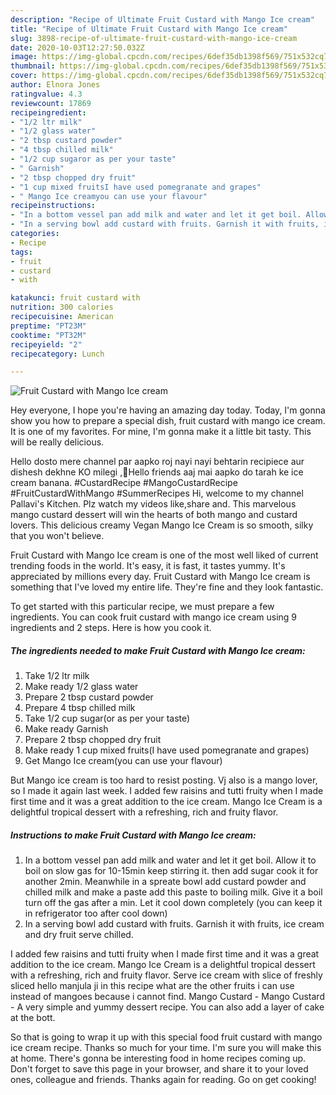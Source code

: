 ```yaml
---
description: "Recipe of Ultimate Fruit Custard with Mango Ice cream"
title: "Recipe of Ultimate Fruit Custard with Mango Ice cream"
slug: 3898-recipe-of-ultimate-fruit-custard-with-mango-ice-cream
date: 2020-10-03T12:27:50.032Z
image: https://img-global.cpcdn.com/recipes/6def35db1398f569/751x532cq70/fruit-custard-with-mango-ice-cream-recipe-main-photo.jpg
thumbnail: https://img-global.cpcdn.com/recipes/6def35db1398f569/751x532cq70/fruit-custard-with-mango-ice-cream-recipe-main-photo.jpg
cover: https://img-global.cpcdn.com/recipes/6def35db1398f569/751x532cq70/fruit-custard-with-mango-ice-cream-recipe-main-photo.jpg
author: Elnora Jones
ratingvalue: 4.3
reviewcount: 17869
recipeingredient:
- "1/2 ltr milk"
- "1/2 glass water"
- "2 tbsp custard powder"
- "4 tbsp chilled milk"
- "1/2 cup sugaror as per your taste"
- " Garnish"
- "2 tbsp chopped dry fruit"
- "1 cup mixed fruitsI have used pomegranate and grapes"
- " Mango Ice creamyou can use your flavour"
recipeinstructions:
- "In a bottom vessel pan add milk and water and let it get boil. Allow it to boil on slow gas for 10-15min keep stirring it. then add sugar cook it for another 2min. Meanwhile in a spreate bowl add custard powder and chilled milk and make a paste add this paste to boiling milk. Give it a boil turn off the gas after a min. Let it cool down completely (you can keep it in refrigerator too after cool down)"
- "In a serving bowl add custard with fruits. Garnish it with fruits, ice cream and dry fruit serve chilled."
categories:
- Recipe
tags:
- fruit
- custard
- with

katakunci: fruit custard with 
nutrition: 300 calories
recipecuisine: American
preptime: "PT23M"
cooktime: "PT32M"
recipeyield: "2"
recipecategory: Lunch

---
```



![Fruit Custard with Mango Ice cream](https://img-global.cpcdn.com/recipes/6def35db1398f569/751x532cq70/fruit-custard-with-mango-ice-cream-recipe-main-photo.jpg)

Hey everyone, I hope you're having an amazing day today. Today, I'm gonna show you how to prepare a special dish, fruit custard with mango ice cream. It is one of my favorites. For mine, I'm gonna make it a little bit tasty. This will be really delicious.

Hello dosto mere channel par aapko roj nayi nayi behtarin recipiece aur dishesh dekhne KO milegi ,🌹Hello friends aaj mai aapko do tarah ke ice cream banana. #CustardRecipe #MangoCustardRecipe #FruitCustardWithMango #SummerRecipes Hi, welcome to my channel Pallavi&#39;s Kitchen. Plz watch my videos like,share and. This marvelous mango custard dessert will win the hearts of both mango and custard lovers. This delicious creamy Vegan Mango Ice Cream is so smooth, silky that you won&#39;t believe.

Fruit Custard with Mango Ice cream is one of the most well liked of current trending foods in the world. It's easy, it is fast, it tastes yummy. It's appreciated by millions every day. Fruit Custard with Mango Ice cream is something that I've loved my entire life. They're fine and they look fantastic.


To get started with this particular recipe, we must prepare a few ingredients. You can cook fruit custard with mango ice cream using 9 ingredients and 2 steps. Here is how you cook it.

<!--inarticleads1-->

##### The ingredients needed to make Fruit Custard with Mango Ice cream:

1. Take 1/2 ltr milk
1. Make ready 1/2 glass water
1. Prepare 2 tbsp custard powder
1. Prepare 4 tbsp chilled milk
1. Take 1/2 cup sugar(or as per your taste)
1. Make ready  Garnish
1. Prepare 2 tbsp chopped dry fruit
1. Make ready 1 cup mixed fruits(I have used pomegranate and grapes)
1. Get  Mango Ice cream(you can use your flavour)


But Mango ice cream is too hard to resist posting. Vj also is a mango lover, so I made it again last week. I added few raisins and tutti fruity when I made first time and it was a great addition to the ice cream. Mango Ice Cream is a delightful tropical dessert with a refreshing, rich and fruity flavor. 

<!--inarticleads2-->

##### Instructions to make Fruit Custard with Mango Ice cream:

1. In a bottom vessel pan add milk and water and let it get boil. Allow it to boil on slow gas for 10-15min keep stirring it. then add sugar cook it for another 2min. Meanwhile in a spreate bowl add custard powder and chilled milk and make a paste add this paste to boiling milk. Give it a boil turn off the gas after a min. Let it cool down completely (you can keep it in refrigerator too after cool down)
1. In a serving bowl add custard with fruits. Garnish it with fruits, ice cream and dry fruit serve chilled.


I added few raisins and tutti fruity when I made first time and it was a great addition to the ice cream. Mango Ice Cream is a delightful tropical dessert with a refreshing, rich and fruity flavor. Serve ice cream with slice of freshly sliced hello manjula ji in this recipe what are the other fruits i can use instead of mangoes because i cannot find. Mango Custard - Mango Custard - A very simple and yummy dessert recipe. You can also add a layer of cake at the bott. 

So that is going to wrap it up with this special food fruit custard with mango ice cream recipe. Thanks so much for your time. I'm sure you will make this at home. There's gonna be interesting food in home recipes coming up. Don't forget to save this page in your browser, and share it to your loved ones, colleague and friends. Thanks again for reading. Go on get cooking!
